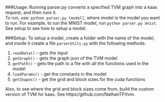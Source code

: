 ###Usage:
Running parser.py converts a specified TVM graph into a kaas request, and then runs it. 
<br>
To run, use: `python parser.py [model]`, where model is the model you want to run. For example, to run the MNIST model, run `python parser.py mnist`. See setup to see how to setup a model.
<br>


###Setup: 
To setup a model, create a folder with the name of the model, and inside it create a file `parserUtils.py` with the following methods: <br>
1. `readData()` - gets the input  <br>
2. `getGraph()` - gets the graph json of the TVM model <br>
3. `getPath()` - gets the path to a file with all the functions used in the model <br>
4. `loadParams()` - get the constants in the model <br>
5. `getShapes()` - get the grid and block sizes for the cuda functions <br> 



Also, to see where the grid and block sizes come from, build the custom version of TVM for kaas. See https//github.com/NathanTP/tvm. 

